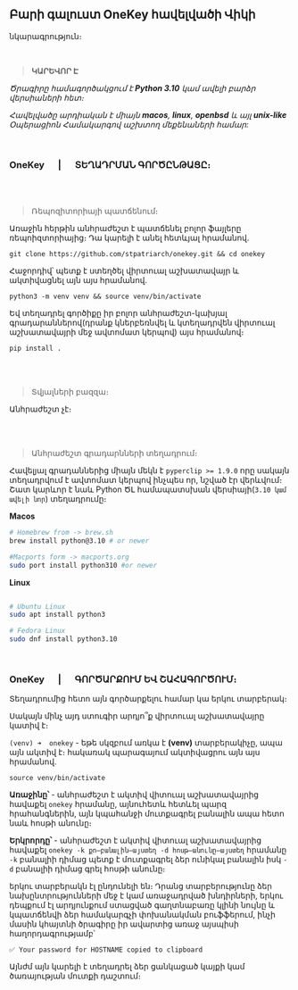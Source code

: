 
## Բարի գալուստ OneKey հավելվածի Վիկի

նկարագրություն։

<br>

> **ԿԱՐԵՎՈՐ Է**

 _Ծրագիրը համագործակցում է **Python 3.10** կամ ավելի բարձր վերսիաների հետ։_

_Հավելվածը արդիական է միայն **macos**, **linux**, **openbsd** և այլ **unix-like** Օպերացիոն Համակարգով աշխտող մեքենաների համար:_

<br>

### OneKey &emsp; | &emsp; ՏԵՂԱԴՐՄԱՆ ԳՈՐԾԸՆԹԱՑԸ։

<br>
<br>

> Ռեպոզիտորիայի պատճենում։

Առաջին հերթին անհրաժեշտ է պատճենել բոլոր ֆայլերը ռեպոիզտորիայից։ Դա կարելի է անել հետևյալ հրամանով.

`git clone https://github.com/stpatriarch/onekey.git && cd onekey`

Հաջորդիվ՝ պետք է ստեղծել վիրտուալ աշխատավայր և ակտիվացնել այն այս հրամանով.

`python3 -m venv venv && source venv/bin/activate`

Եվ տեղադրել գործիքը իր բոլոր անհրաժեշտ-կախյալ գրադարաններով(դրանք կներբեռնվել և կտեղադրվեն վիրտուալ աշխատավայրի մեջ ավտոմատ կերպով) այս հրամանով։

`pip install .`

<br>
<br>

> Տվյալների բազզա։

Անհրաժեշտ չէ։

<br>
<br>

> Անհրաժեշտ գրադարնների տեղադրում։

Հավելյալ գրադաններից միայն մեկն է `pyperclip >= 1.9.0` որը սակայն տեղադրվում է ավտոմատ կերպով ինչպես որ, նշված էր վերևվում։ Շատ կարևոր է նաև Python ԾԼ համապատսխան վերսիայի(`3.10 կամ ավելի նոր`) տեղադրումը։

**Macos**

```sh
# Homebrew from -> brew.sh
brew install python@3.10 # or newer

#Macports form -> macports.org
sudo port install python310 #or newer
```

**Linux**

```sh

# Ubuntu Linux
sudo apt install python3

# Fedora Linux
sudo dnf install python3.10
```

<br>

### OneKey &emsp; | &emsp; ԳՈՐԾԱՐՔՈՒՄ ԵՎ ՇԱՀԱԳՈՐԾՈՒՄ։

Տեղադրումից հետո այն գործարքելու համար կա երկու տարբերակ։

Սակայն մինչ այդ ստուգիր արդյո՞ք վիրտուալ աշխատավայրը կատիվ է։

`(venv) ➜  onekey` - եթե սկզբում առկա է  **(venv)** տարբերակիչը, ապա այն ակտիվ է։ հակառակ պարագայում ակտիվացրու այն այս հրամանով.
 
`source venv/bin/activate`

**Առաջինը՝** - անհրաժեշտ է ակտիվ վիտուալ աշխատավայրից հավաքել `onekey` հրամանը, այնուհետև հետևել պարզ հրահանգներին, այն կպահանջի մուտքագրել բանալին ապա հետո նաև հոսթի անունը։

**Երկրորդը՝** - անհրաժեշտ է ակտիվ վիտուալ աշխատավայրից հավաքել `onekey -k քո—բանալին—այստեղ -d հոսթ—անունը—այստեղ` հրամանը `-k` բանալիի դիմաց պետք է մուտքագրել ձեր ունիկալ բանալին իսկ `-d` բանալիի դիմաց գրել հոսթի անունը։

երկու տարբերակն էլ ընդունելի են։ Դրանց տարբերությունը ձեր նախընտրությունների մեջ է կամ առաջադրված խնդիրների, երկու դեպքում էլ արդյունքում ստացված գաղտնաբառը կլինի նույնը և կպատճենվի ձեր համակարգչի փոխանակման բուֆֆերում, ինչի մասին կհայտնի ծրագիրը իր ավարտից առաջ այսպիսի հաղորդագրությամբ՝

`✅ Your password for HOSTNAME copied to clipboard`

Այնժմ այն կարելի է տեղադրել ձեր ցանկացած կայքի կամ ծառայության մուտքի դաշտում։